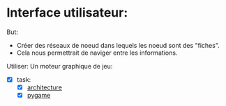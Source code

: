 # Interface utilisateur:

But:
- Créer des réseaux de noeud dans lequels les noeud sont des "fiches".
- Cela nous permettrait de naviger entre les informations.

Utiliser:
Un moteur graphique de jeu: 

- [X] task:
	- [X] [architecture](architecture)
	- [X] [pygame](pygame)
